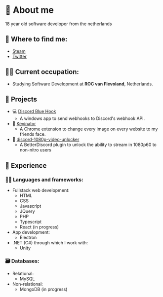 # 👤 About me

18 year old software developer from the netherlands

## 🔗 Where to find me:
* [Steam](https://steamcommunity.com/id/Ralkey/)
* [Twitter](https://twitter.com/RealRalkey)

## 👨‍💼 Current occupation:
* Studying Software Development at **ROC van Flevoland**, Netherlands.

## 📲 Projects

- 💻 [Discord Blue Hook](https://github.com/RalkeyOfficial/Discord-Blue-Hook)
  - A windows app to send webhooks to Discord's webhook API.
- 🧑 [Kevinator](https://github.com/RalkeyOfficial/kevinator-extension)
  - A Chrome extension to change every image on every website to my friends face.
- 💾 [discord-1080p-video-unlocker](https://github.com/RalkeyOfficial/discord-1080p-video-unlocker)
  - A BetterDiscord plugin to unlock the ability to stream in 1080p60 to non-nitro users

## 🏢 Experience

### 👩‍💻 Languages and frameworks:
* Fullstack web development:
  * HTML
  * CSS
  * Javascript
  * JQuery
  * PHP
  * Typescript
  * React (in progress)
* App development:
  * Electron
* .NET (C#) through which I work with:
  * Unity

### 🗃️ Databases:
* Relational:
  * MySQL
* Non-relational:
  * MongoDB (in progress)
